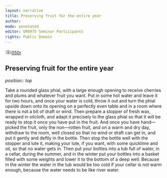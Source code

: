 ```yaml
---
layout: narrative
title: Preserving fruit for the entire year
author:
mode: annotated
editor: GR8975 Seminar Participants
rights: Public Domain
---
```


 <a href="http://gallica.bnf.fr/ark:/12148/btv1b10500001g/f105.image"><img src="../assets/photo-icon.png" alt="folio images" style="display:inline-block; margin-bottom:-3px;">050r</a><br/> 
## Preserving fruit for the entire year

 
*position:: top*

Take a rounded glass phial, with a large enough opening to receive cherries and plums and whatever fruit you want. Put in some hot water and leave it for two hours, and once your water is cold, throw it out and turn the phial upside down onto its opening on a perfectly even table and in a room where there is not a bit of draft or wind. Then prepare a stopper of fresh wax, wrapped in oilcloth, and adapt it precisely to the glass phial so that it will be ready to stop it once you have put in the fruit. And once you have hand—picked the fruit, only the non—rotten fruit, and on a warm and dry day, withdraw to the room, well closed so that no wind or draft can get in, and put it gently and deftly in the bottle. Then stop the bottle well with the stopper and lute it, making your lute, if you want, with some quicklime and oil, so that no water gets in. Then put your bottles into a tub full of water, in a cellar, during the summer, and in the winter put your bottles into a basket filled with some weights and lower it to the bottom of a deep well. Because in the winter the water in the tub would be too cold if your cellar is not warm enough, because the water needs to be like river water.
  